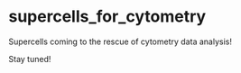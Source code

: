 # supercells_for_cytometry
Supercells coming to the rescue of cytometry data analysis! 

Stay tuned!
